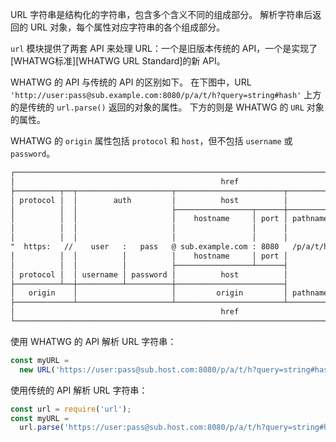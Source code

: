 
URL 字符串是结构化的字符串，包含多个含义不同的组成部分。
解析字符串后返回的 URL 对象，每个属性对应字符串的各个组成部分。

`url` 模块提供了两套 API 来处理 URL：一个是旧版本传统的 API，一个是实现了 [WHATWG标准][WHATWG URL Standard]的新 API。

WHATWG 的 API 与传统的 API 的区别如下。
在下图中，URL `'http://user:pass@sub.example.com:8080/p/a/t/h?query=string#hash'` 上方的是传统的 `url.parse()` 返回的对象的属性。
下方的则是 WHATWG 的 `URL` 对象的属性。

WHATWG 的 `origin` 属性包括 `protocol` 和 `host`，但不包括 `username` 或 `password`。

```txt
┌────────────────────────────────────────────────────────────────────────────────────────────────┐
│                                              href                                              │
├──────────┬──┬─────────────────────┬────────────────────────┬───────────────────────────┬───────┤
│ protocol │  │        auth         │          host          │           path            │ hash  │
│          │  │                     ├─────────────────┬──────┼──────────┬────────────────┤       │
│          │  │                     │    hostname     │ port │ pathname │     search     │       │
│          │  │                     │                 │      │          ├─┬──────────────┤       │
│          │  │                     │                 │      │          │ │    query     │       │
"  https:   //    user   :   pass   @ sub.example.com : 8080   /p/a/t/h  ?  query=string   #hash "
│          │  │          │          │    hostname     │ port │          │                │       │
│          │  │          │          ├─────────────────┴──────┤          │                │       │
│ protocol │  │ username │ password │          host          │          │                │       │
├──────────┴──┼──────────┴──────────┼────────────────────────┤          │                │       │
│   origin    │                     │         origin         │ pathname │     search     │ hash  │
├─────────────┴─────────────────────┴────────────────────────┴──────────┴────────────────┴───────┤
│                                              href                                              │
└────────────────────────────────────────────────────────────────────────────────────────────────┘
```

使用 WHATWG 的 API 解析 URL 字符串：

```js
const myURL =
  new URL('https://user:pass@sub.host.com:8080/p/a/t/h?query=string#hash');
```

使用传统的 API 解析 URL 字符串：
```js
const url = require('url');
const myURL =
  url.parse('https://user:pass@sub.host.com:8080/p/a/t/h?query=string#hash');
```

